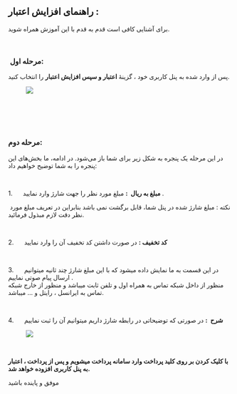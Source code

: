 <h2>راهنمای افزایش اعتبار :</h2><p>برای آشنایی کافی است قدم به قدم با این آموزش همراه شوید.</p><p>&nbsp;&nbsp;</p><h3>&nbsp;<strong>مرحله اول:</strong></h3><p>پس از وارد شده به پنل کاربری خود ، گزینۀ&nbsp;<strong>اعتبار و سپس افزایش اعتبار</strong>&nbsp;را انتخاب کنید.</p><figure class="image"><img src="http://portal.avanak.ir/Content/AceAdmin/help/327e7f5ff16e40c490a632e442147da7.bmp"></figure><h3><strong>&nbsp;</strong>&nbsp;</h3><p>&nbsp;</p><h3><strong>مرحله دوم:</strong></h3><p>در این مرحله یک پنجره‌ به شکل زیر برای شما باز می‌شود. در ادامه، ما بخش‌های این پنجره را به شما توضیح خواهیم داد:</p><p>&nbsp;</p><p>1.&nbsp;&nbsp;&nbsp;&nbsp;&nbsp; <strong>مبلغ به ریال &nbsp;:</strong> مبلغ مورد نظر را جهت شارژ وارد نمایید .</p><p>&nbsp;نکته : مبلغ شارژ شده در پنل شما، قابل برگشت نمی باشد بنابراین در تعریف مبلغ مورد نظر دقت لازم مبذول فرمائید.</p><p>&nbsp;</p><p>2.&nbsp;&nbsp;&nbsp;&nbsp;&nbsp; <strong>کد تخفیف :</strong> در صورت داشتن کد تخفیف آن را وارد نمایید</p><p>&nbsp;</p><p>3.&nbsp;&nbsp;&nbsp;&nbsp;&nbsp; در این قسمت به ما نمایش داده میشود که با این مبلغ شارژ چند ثانیه میتوانیم ارسال پیام صوتی نماییم .<br>منظور از داخل شبکه تماس به همراه اول و تلفن ثابت میباشد و منظور از خارج شبکه تماس به ایرانسل ، رایتل و ... میباشد.</p><p>&nbsp;</p><p>4.&nbsp;&nbsp;&nbsp;&nbsp;&nbsp; <strong>شرح&nbsp; :</strong> در صورتی که توضیحاتی در رابطه شارژ داریم میتوانیم آن را ثبت نماییم&nbsp;</p><figure class="image"><img src="http://portal.avanak.ir/Content/AceAdmin/help/d00fedd09ba643a09eb26a43808c4094.png"></figure><p><strong>&nbsp;</strong></p><p><strong>با کلیک کردن بر روی کلید پرداخت وارد سامانه پرداخت میشویم&nbsp;و پس از پرداخت ، اعتبار به پنل کاربری افزوده خواهد شد.</strong></p><p>موفق و پاینده باشید</p>